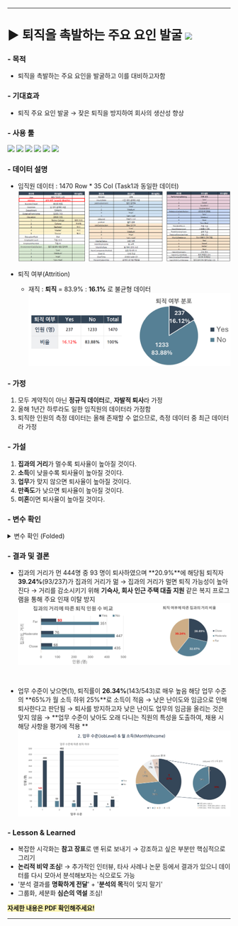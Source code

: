 ***

<!--제목-->
# ▶ 퇴직을 촉발하는 주요 요인 발굴 <img src="https://img.shields.io/badge/Personal_Project-000000"/>

<!--목적-->
### - 목적

- 퇴직을 촉발하는 주요 요인을 발굴하고 이를 대비하고자함

<!--기대효과Expected Impact-->
### - 기대효과

- 퇴직 주요 요인 발굴 → 잦은 퇴직을 방지하여 회사의 생산성 향상
<!--기간Project Duration-->
<!--역할Role-->
<!--사용 툴Tools Used-->
### - 사용 툴

<img src="https://img.shields.io/badge/Python-3776AB?style=flat&logo=python&logoColor=white"/> <img src="https://img.shields.io/badge/MySQL-4479A1?style=flat&logo=mysql&logoColor=white"/> <img src="https://img.shields.io/badge/VisualStudioCode-007ACC?style=flat&logo=visualstudiocode&logoColor=white"/> <img src="https://img.shields.io/badge/DBeaver-382923?style=flat&logo=dbeaver&logoColor=white"/> <img src="https://img.shields.io/badge/MicrosoftExcel-217346?style=flat&logo=microsoftexcel&logoColor=white"/> <img src="https://img.shields.io/badge/MicrosoftPowerPoint-B7472A?style=flat&logo=microsoftpowerpoint&logoColor=white"/>

<!--데이터 설명Data Description-->
### - 데이터 설명
- 임직원 데이터 : 1470 Row * 35 Col (Task1과 동일한 데이터)
![alt text](image.png)

- 퇴직 여부(Attrition)
  - 재직 : **퇴직** = 83.9% : **16.1%** 로 불균형 데이터
  ![alt text](image-1.png)

<!-- 가정 및 가설 -->
### - 가정
1. 모두 계약직이 아닌 **정규직 데이터**로, **자발적 퇴사**라 가정
2. 올해 1년간 하루라도 일한 임직원의 데이터라 가정함
3. 퇴직한 인원의 측정 데이터는 올해 존재할 수 없으므로, 측정 데이터 중 최근 데이터라 가정

### - 가설
1. **집과의 거리**가 멀수록 퇴사율이 높아질 것이다.
2. **소득**이 낮을수록 퇴사율이 높아질 것이다.
3. **업무**가 맞지 않으면 퇴사율이 높아질 것이다.
4. **만족도**가 낮으면 퇴사율이 높아질 것이다.
5. **미혼**이면 퇴사율이 높아질 것이다.


<!--분석 프로세스Analysis Process(전처리,피쳐셀렉션,표준화/정규화,모델셀렉션,성능평가/Threshold,...)-->
### - 변수 확인
<details>
  <summary>변수 확인 (Folded)</summary>

1. 집과의거리
   - 재직자 중 집과의 거리가 11 이상인 인원은 큰 폭으로 줄어드나, 퇴직자 인원은 변화량이 크지 않음
     - 집과의 거리가 가깝거나 보통일 때 퇴사율이 각각 13.5% / 14.5%이나, **멀어질 경우 무려 20.9%(93/444)** 퇴사
     → **기숙사, 대출 지원** 같은 지원을 통해 퇴직율을 감소시킬 수 있다 판단됨.
   ![alt text](image-3.png)

2. 월소득 & 경력기간 & 업무 수준
    - 퇴직자의 **46%(108명)가 하위 25%의 월 소득**을 수령
      - **108명 중 107명**의 업무 수준이 1, **86명**이 경력기간 7년차 이하 
      → **업무 수준이 낮은 저년차 임직원의 관리**가 필요.
    ![alt text](image-4.png)

3. 업무환경 만족도 & 직업 만족도 & 관계 만족도
    - 세가지 만족도 모두 낮을수록 퇴직 비율이 높음
    → 만족도 조사 이후, 만족도가 낮을 경우 **별도의 관리 프로그램** 및 지속적인 모니터링 필요.
    ![alt text](image-5.png)

4. 업무 성과
    - 높은 업무 성과(3,4)만이 데이터로 있고 낮은 업무 성과(1,2)는 데이터가 없음
      - 해당 데이터만으로는 관계성이 크게 없다고 판단되나 4의 경우 0.29%P 높음
      → 타 기업으로부터의 스카우트 제의 및 이직 가능성
    ![alt text](image-6.png)

5. 결혼 여부
    - **미혼인 경우 퇴직률이 25.5%(120/470)**으로 높으며, **퇴직 인원의 50.6%(120.237)**를 차지함
    → **사내 소개팅, 동아리** 등 이성 교류 기회를 확보하여 퇴직율을 감소시킬 수 있다 판단됨.
    ![alt text](image-7.png)

6. 워라밸 & 야근여부
    - **워라밸이 1의 31.25%(25/80)**이 퇴직
    → 야근 여부와 집과의 거리가 워라밸에 영향을 준다 생각하고 워라밸 1인 80명 확인하였으며, 야근시, 집과의 거리가 멀면 퇴직자의 비율이 높음을 확인함
    → 워라밸을 위한 유연 근무제, 재택 근무제 활성화가 필요.
    ![alt text](image-8.png)

</details>

<!--결과Results-->
### - 결과 및 결론

- 집과의 거리가 먼 444명 중 93 명이 퇴사하였으며 **20.9%**에 해당됨
  퇴직자 **39.24%**(93/237)가 집과의 거리가 멂
  → 집과의 거리가 멀면 퇴직 가능성이 높아진다
  → 거리를 감소시키기 위해 **기숙사, 회사 인근 주택 대출 지원** 같은 복지 프로그램을 통해 주요 인재 이탈 방지
![alt text](image-9.png)
<br/>

- 업무 수준이 낮으면(1), 퇴직률이 **26.34%**(143/543)로 매우 높음
  해당 업무 수준의 **65%가 월 소득 하위 25%**로 소득이 적음
  → 낮은 난이도와 임금으로 인해 퇴사한다고 판단됨
  → 퇴사를 방지하고자 낮은 난이도 업무의 임금을 올리는 것은 맞지 않음
  → **업무 수준이 낮아도 오래 다니는 직원의 특성을 도출하여, 채용 시 해당 사항을 평가에 적용 **
![alt text](image-10.png)



<!--Lesson&Learned-->
### - Lesson & Learned
-  복잡한 시각화는 **참고 장표**로 맨 뒤로 보내기
  → 강조하고 싶은 부분만 핵심적으로 그리기
-  **논리적 비약 조심**!
→ 추가적인 인터뷰, 타사 사례나 논문 등에서 결과가 있으니 데이터를 다시 모아서 분석해보자는 식으로도 가능
-  '분석 결과를 **명확하게 전달**' + '**분석의 목**적이 잊지 말기'
-  그룹화, 세분화 **심슨의 역설** 조심!

**<span style="#2D3748;background-color:#fff5b1;"> 자세한 내용은 PDF 확인해주세요!</span>**
***
